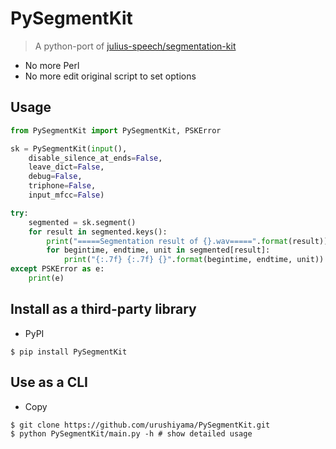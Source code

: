 # PySegmentKit

> A python-port of [julius-speech/segmentation-kit](https://github.com/julius-speech/segmentation-kit)

- No more Perl
- No more edit original script to set options

## Usage

```python
from PySegmentKit import PySegmentKit, PSKError

sk = PySegmentKit(input(),
    disable_silence_at_ends=False,
    leave_dict=False,
    debug=False,
    triphone=False,
    input_mfcc=False)

try:
    segmented = sk.segment()
    for result in segmented.keys():
        print("=====Segmentation result of {}.wav=====".format(result))
        for begintime, endtime, unit in segmented[result]:
            print("{:.7f} {:.7f} {}".format(begintime, endtime, unit))
except PSKError as e:
    print(e)
```

## Install as a third-party library

- PyPI

```shell
$ pip install PySegmentKit
```

## Use as a CLI

- Copy

```shell
$ git clone https://github.com/urushiyama/PySegmentKit.git
$ python PySegmentKit/main.py -h # show detailed usage
```

